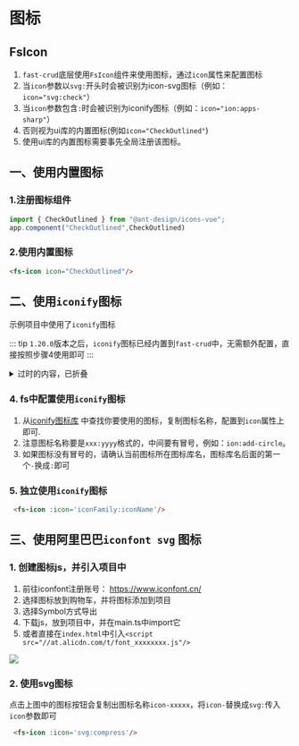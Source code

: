 # 图标

## FsIcon

1. `fast-crud`底层使用`FsIcon`组件来使用图标，通过`icon`属性来配置图标
2. 当`icon`参数以`svg:`开头时会被识别为icon-svg图标（例如：`icon="svg:check"`）
3. 当`icon`参数包含`:`时会被识别为iconify图标（例如：`icon="ion:apps-sharp"`）
4. 否则视为ui库的内置图标(例如`icon="CheckOutlined"`)
5. 使用ui库的内置图标需要事先全局注册该图标。

## 一、使用内置图标
### 1.注册图标组件
```js
import { CheckOutlined } from "@ant-design/icons-vue"; 
app.component("CheckOutlined",CheckOutlined)
```
### 2.使用内置图标
```html
<fs-icon icon="CheckOutlined"/>
```



## 二、使用`iconify`图标

示例项目中使用了`iconify`图标 

::: tip
`1.20.0`版本之后，`iconify`图标已经内置到`fast-crud`中，无需额外配置，直接按照步骤4使用即可
::: 


<details> 
    <summary>过时的内容，已折叠</summary>

~~如果你想集成到你的项目中，请按如下步骤配置~~
###  ~~1. 安装依赖~~

```json
 {
  "devDependencies": {
    "vite-plugin-purge-icons": "^0.7.0",
    "@iconify/iconify": "^2.0.1",
    "@iconify/json": "^1.1.376",
    "@purge-icons/generated": "^0.7.0"
  }
}

```

### ~~2. 配置vite插件~~
```js
// vite.config.js
return {
    plugins: [
        vue(),
        PurgeIcons(), //主要配置它
    ]
}
```

### ~~3. `main.ts` 中导入`generated`~~
```js
import "@purge-icons/generated";
```


</details>




### 4. fs中配置使用`iconify`图标

1. 从[iconify图标库](https://icon-sets.iconify.design/) 中查找你要使用的图标，复制图标名称，配置到`icon`属性上即可.
2. 注意图标名称要是`xxx:yyyy`格式的，中间要有冒号，例如：`ion:add-circle`。
3. 如果图标没有冒号的，请确认当前图标所在图标库名，图标库名后面的第一个`-`换成`:`即可

   
### 5. 独立使用`iconify`图标
```html
 <fs-icon :icon='iconFamily:iconName'/>
```



## 三、使用阿里巴巴`iconfont svg` 图标

### 1. 创建图标js，并引入项目中
1. 前往iconfont注册账号： https://www.iconfont.cn/
2. 选择图标放到购物车，并将图标添加到项目
3. 选择Symbol方式导出
4. 下载js，放到项目中，并在main.ts中import它
5. 或者直接在`index.html`中引入`<script  src="//at.alicdn.com/t/font_xxxxxxxx.js"/>`

![](../../../../images/iconfont.png)

### 2. 使用svg图标
点击上图中的图标按钮会复制出图标名称`icon-xxxxx`，将`icon-`替换成`svg:`传入`icon`参数即可
```html
 <fs-icon :icon='svg:compress'/>
```
